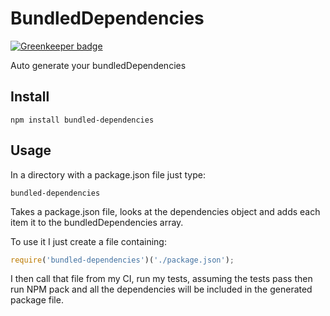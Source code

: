 # BundledDependencies

[![Greenkeeper badge](https://badges.greenkeeper.io/simonmcmanus/bundled-dependencies.svg)](https://greenkeeper.io/)

Auto generate your bundledDependencies

## Install

```
npm install bundled-dependencies
```

## Usage


In a directory with a package.json file just type:

```
bundled-dependencies
```

Takes a package.json file, looks at the dependencies object and adds each item
 it to the bundledDependencies array.

To use it I just create a file containing:

```js
require('bundled-dependencies')('./package.json');
```

I then call that file from my CI, run my tests, assuming the tests pass then run NPM pack and all the dependencies will be included in the generated package file.
